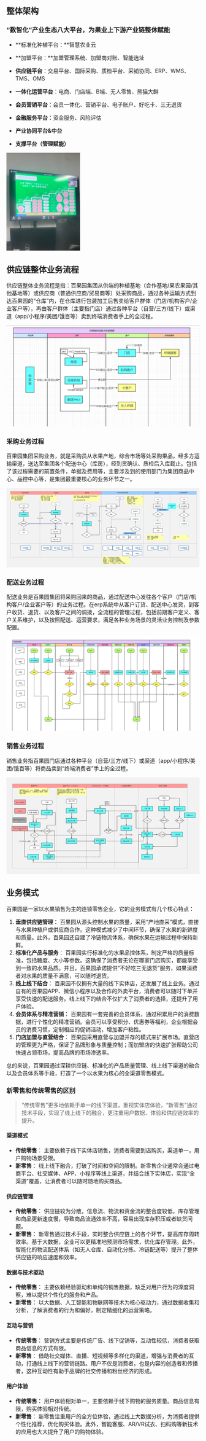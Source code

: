 ## 整体架构

### “数智化”产业生态八大平台，为果业上下游产业链整休赋能

- **标准化种植平台：**智慧农业云

- **加盟平台：**加盟管理系统、加盟商对账、智能选址
- **供应链平台**：交易平台、国际采购、质检平台、采销协同、ERP、WMS、TMS、OMS
- **一体化运营平台**：电商、门店端、B端、无人零售、熊猫大鲜
- **会员营销平台**：会员一体化、营销平台、电子账户、好吃卡、三无退货
- **金融服务平台**：资金服务、风险评估
- **产业协同平台&中台**
- **支撑平台（管理赋能）**

<img src="../../Image/百果园数字化八大平台.jpg" alt="百果园数字化八大平台" style="zoom:25%;" />

## 供应链整体业务流程

供应链整体业务流程是指：百果园集团从供端的种植基地（合作基地/果农果园/其他基地等）或供应商（普通供应商/贸易商等）处采购商品，通过各种运输方式到达百果园的“仓库”内，在仓库进行包装加工后售卖给客户群体（门店/机构客户/企业客户等），再由客户群体（主要指门店）通过各种平台（自营/三方/线下）或渠道（app/小程序/美团/饿百等）卖到终端消费者手上的全过程。

<img src="../../Image/供应链主流程图.png" alt="供应链主流程图" style="zoom:50%;" />

### 采购业务过程

百果园集团采购业务，就是采购员从水果产地，综合市场等处采购果品，经多方运输渠道，送达至集团各个配送中心（库房），经到货确认、质检后入库截止。包括了该过程需要的前置条件，单据及费用等，主要涉及到的使用部门为集团商品中心、品控中心等，是集团最重要核心的业务环节之一。

<img src="../../Image/采购业务流程.png" alt="采购业务流程" style="zoom:50%;" />

### 配送业务过程

配送业务是百果园集团将采购回来的商品，通过配送中心发往各个客户（门店/机构客户/企业客户等）的业务过程。在erp系统中从客户订货、配送中心发货，到客户收货、退货、以及客户之间的调拨，全流程的管理过程，包括前期客户定义、客户关系维护，以及按照配送、运营要求，满足各种业务场景的灵活业务控制及参数配置。

<img src="../../Image/配送业务流程.png" alt="配送业务流程" style="zoom:50%;" />

### 销售业务过程

销售业务指百果园门店通过各种平台（自营/三方/线下）或渠道（app/小程序/美团/饿百等）将商品卖到“终端消费者”手上的全过程。

<img src="../../Image/销售业务流程.png" alt="销售业务流程" style="zoom:50%;" />

## 业务模式

百果园是一家以水果销售为主的连锁零售企业，它的业务模式有几个核心特点：

1. **垂直供应链管理**： 百果园从源头控制水果的质量，采用“产地直采”模式，直接与水果种植户或供应商合作。这种模式减少了中间环节，确保了水果的新鲜度和质量。此外，百果园还自建了冷链物流体系，确保水果在运输过程中保持新鲜。
2. **标准化产品与服务**： 百果园实行标准化的水果品控体系，制定严格的质量标准，包括糖度、大小等参数。这确保了消费者无论在哪家门店购买，都能享受到一致的水果品质。并且，百果园承诺提供“不好吃三无退货”服务，如果消费者对水果的质量不满意，可以随时退货。
3. **线上线下结合**： 百果园不仅拥有大量的线下实体店，还发展了线上业务。通过自有的百果园APP、微信小程序以及合作的外卖平台，消费者可以随时下单并享受快速的配送服务。线上线下的结合不仅扩大了消费者的选择，还提升了用户体验。
4. **会员体系与精准营销**： 百果园有一套完善的会员体系，通过积累用户的消费数据，进行个性化的精准营销。会员可以享受积分、优惠券等福利，企业根据会员的消费习惯，定制相应的促销活动，增加客户粘性。
5. **门店加盟与直营结合**： 百果园采用直营与加盟并存的模式来扩展市场。直营店的管理更为严格，保证了品牌形象与质量控制；而加盟店的快速扩张帮助公司快速占领市场，提高品牌的市场渗透率。

总的来说，百果园通过深耕供应链、标准化的产品质量管理、线上线下渠道的融合以及会员体系等手段，打造了一个以水果为核心的全渠道零售模式。

### 新零售和传统零售的区别

> “传统零售”更多地依赖于单一的线下渠道，重视实体店体验，“新零售”通过技术手段，实现了线上线下的融合，更注重用户数据、体验和供应链效率的提升。

#### 渠道模式

- **传统零售**： 主要依赖于线下实体店销售，消费者需要到店购买，渠道单一，用户购物场景受限。
- **新零售**： 线上线下融合，打破了时间和空间的限制。新零售企业通常会通过电商平台、社交媒体、APP、小程序等线上渠道，并结合线下实体店，实现“全渠道”覆盖，让消费者可以随时随地购买商品。

#### 供应链管理

- **传统零售**： 供应链较为分散，信息流、物流和资金流的整合度较低，库存管理和商品更新速度慢，导致商品流通效率不高，容易出现库存积压或者缺货问题。
- **新零售**： 新零售通过技术手段，实时整合供应链上的各个环节，提高库存周转效率。基于大数据，企业可以更精准地预测市场需求，优化库存管理。此外，智能化的物流配送体系（如无人仓库、自动化分拣、冷链配送等）提升了整体供应链的响应速度和效率。

####  数据与技术驱动

- **传统零售**： 主要依赖经验驱动和单纯的销售数据，缺乏对用户行为的深度洞察，难以提供个性化的服务和产品。
- **新零售**： 以大数据、人工智能和物联网等技术为核心驱动力，通过数据收集和分析，了解消费者的行为和偏好，制定精细化的运营策略。

#### 互动与营销

- **传统零售**： 营销方式主要是传统广告、线下促销等，互动性较低，消费者获取商品信息的方式有限。
- **新零售**： 借助社交媒体、直播、短视频等多样化的渠道，增强与消费者的互动，打通线上线下的营销链路。用户不仅是消费者，也是内容的创造者和传播者，这种互动性有助于品牌的社交传播和粉丝经济的形成。

#### 用户体验

- **传统零售**： 用户体验相对单一，主要依赖于线下购物的服务质量。商品信息有限，购买体验相对传统。
- **新零售**： 新零售注重用户的全方位体验，通过线上大数据分析，为消费者提供个性化推荐，优化购买体验。此外，智能客服、AR/VR试衣、扫码购等新技术的应用也大大提升了用户的购物体验。


